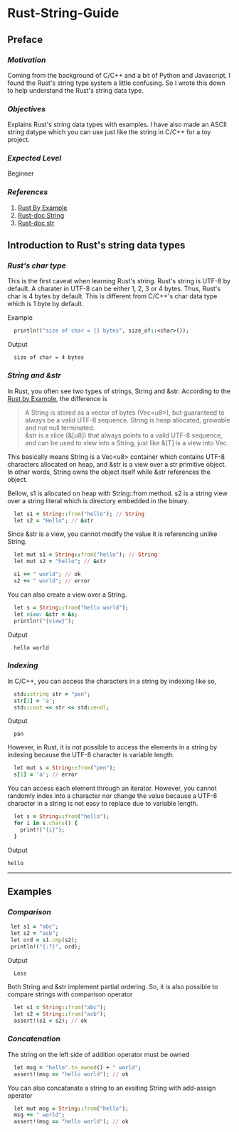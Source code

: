 # Rust-String-Guide

## Preface

### *Motivation*
Coming from the background of C/C++ and a bit of Python and Javascript, I found the Rust's string type system a little confusing. So I wrote this down to help understand the Rust's string data type.
### *Objectives*
Explains Rust's string data types with examples. I have also made an ASCII string datype which you can use just like the string in C/C++ for a toy project. 
### *Expected Level*
Beginner
### *References*
1. [Rust By Example](https://doc.rust-lang.org/rust-by-example/std/str.html)
2. [Rust-doc String](https://doc.rust-lang.org/std/string/struct.String.html)
3. [Rust-doc str](https://doc.rust-lang.org/std/primitive.str.html)


## Introduction to Rust's string data types

### *Rust's char type*
This is the first caveat when learning Rust's string. Rust's string is UTF-8 by default. A charater in UTF-8 can be either 1, 2, 3 or 4 bytes. Thus, Rust's char is 4 bytes by default. This is different from C/C++'s char data type which is 1 byte by default.

Example
```rb
  println!("size of char = {} bytes", size_of::<char>());
```
Output
```
  size of char = 4 bytes
```

### *String and &str*
In Rust, you often see two types of strings, String and &str. According to the [Rust by Example](https://doc.rust-lang.org/rust-by-example/std/str.html), the difference is 

> A String is stored as a vector of bytes (Vec\<u8\>), but guaranteed to always be a valid UTF-8 sequence. String is heap allocated, growable and not null terminated. \
&str is a slice (&[u8]) that always points to a valid UTF-8 sequence, and can be used to view into a String, just like &[T] is a view into Vec<T>.

This basically means String is a Vec\<u8\> container which contains UTF-8 characters allocated on heap, and &str is a view over a str primitive object. In other words, String owns the object itself while &str references the object.


Bellow, s1 is allocated on heap with String::from method. s2 is a string view over a string literal which is directory embedded in the binary.
```rb
  let s1 = String::from("hello"); // String
  let s2 = "Hello"; // &str
```

Since &str is a view, you cannot modify the value it is referencing unlike String.
```rb
  let mut s1 = String::from("hello"); // String
  let mut s2 = "hello"; // &str

  s1 += " world"; // ok
  s2 += " world"; // error
```

You can also create a view over a String.
```rb
  let s = String::from("hello world");
  let view: &str = &s;
  println!("{view}");
```
Output
```
  hello world
```

### *Indexing*
In C/C++, you can access the characters in a string by indexing like so,
```rb
  std::string str = "pen";
  str[1] = 'a';
  std::cout << str << std::endl;
```
Output
```
  pan
```

However, in Rust, it is not possible to access the elements in a string by indexing because the UTF-8 character is variable length.
```rb
  let mut s = String::from("pen");
  s[1] = 'a'; // error
```
You can access each element through an iterator. However, you cannot randomly index into a character nor change the value because a UTF-8 character in a string is not easy to replace due to variable length.
```rb
  let s = String::from("hello");
  for i in s.chars() {
    print!("{i}");
  }
```
Output
```
hello
```

---
## Examples

### *Comparison*
```rb
 let s1 = "abc";
 let s2 = "acb";
 let ord = s1.cmp(s2);
 println!("{:?}", ord);
```
Output
```
  Less
```
Both String and &str implement partial ordering. So, it is also possible to compare strings with comparison operator
```rb
  let s1 = String::from("abc");
  let s2 = String::from("acb");
  assert!(s1 < s2); // ok
```
### *Concatenation*
The string on the left side of addition operator must be owned
```rb
  let msg = "hello".to_owned() + " world";
  assert!(msg == "hello world"); // ok
```
You can also concatanate a string to an exsiting String with add-assign operator
```rb
  let mut msg = String::from("hello");
  msg += " world";
  assert!(msg == "hello world"); // ok                 
```                   
                   
                   
                   
                   
                   
